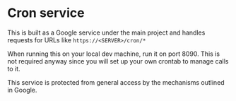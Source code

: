 # Cron service

This is built as a Google service under the main project and handles requests for URLs like `https://<SERVER>/cron/*`

When running this on your local dev machine, run it on port 8090. This is not required anyway since you will set up your own crontab to manage calls to it.

This service is protected from general access by the mechanisms outlined in Google.

